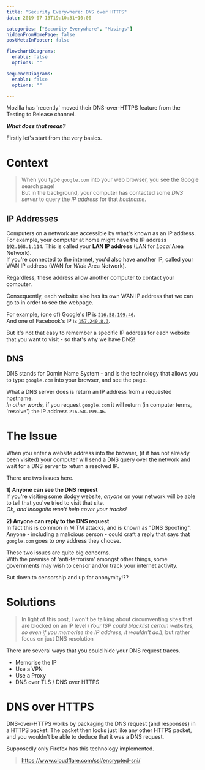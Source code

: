 ```yaml
---
title: "Security Everywhere: DNS over HTTPS"
date: 2019-07-13T19:10:31+10:00

categories: ["Security Everywhere", "Musings"]
hiddenFromHomePage: false
postMetaInFooter: false

flowchartDiagrams:
  enable: false
  options: ""

sequenceDiagrams: 
  enable: false
  options: ""

---
```


Mozilla has 'recently' moved their DNS-over-HTTPS feature from the Testing to Release channel.

***What does that mean?***

Firstly let's start from the very basics.

# Context

> When you type `google.com` into your web browser, you see the Google search page!  
But in the background, your computer has contacted some _DNS server_ to query the _IP address_ for that _hostname_.

## IP Addresses

Computers on a network are accessible by what's known as an IP address.  
For example, your computer at home might have the IP address `192.168.1.114`. This is called your **LAN IP address** (LAN for _Local_ Area Network).  
If you're connected to the internet, you'd also have another IP, called your WAN IP address (WAN for _Wide_ Area Network).

Regardless, these address allow another computer to contact your computer.

Consequently, each website also has its own WAN IP address that we can go to in order to see the webpage.

For example, (one of) Google's IP is [`216.58.199.46`](http://216.58.199.46).  
And one of Facebook's IP is [`157.240.8.3`](http://157.240.8.35).

But it's not that easy to remember a specific IP address for each website that you want to visit - so that's why we have DNS!

## DNS

DNS stands for Domin Name System - and is the technology that allows you to type `google.com` into your browser, and see the page.  

What a DNS server does is return an IP address from a requested hostname.  
_In other words,_ if you request `google.com` it will return (in computer terms, 'resolve') the IP address `216.58.199.46`.

# The Issue

When you enter a website address into the browser, (if it has not already been visited) your computer will send a DNS query over the network and wait for a DNS server to return a resolved IP.

There are two issues here.

**1) Anyone can see the DNS request**  
If you're visiting some dodgy website, _anyone_ on your network will be able to tell that you've tried to visit that site.  
_Oh, and incognito won't help cover your tracks!_

**2) Anyone can reply to the DNS request**  
In fact this is common in MITM attacks, and is known as "DNS Spoofing".  
Anyone - including a malicious person - could craft a reply that says that `google.com` goes to _any_ address they choose.

These two issues are quite big concerns.  
With the premise of 'anti-terrorism' amongst other things, some governments may wish to censor and/or track your internet activity.  

But down to censorship and up for anonymity!??  

# Solutions

> In light of this post, I won't be talking about circumventing sites that are blocked on an IP level (_Your ISP could blacklist certain websites, so even if you memorise the IP address, it wouldn't do._), but rather focus on just DNS resolution

There are several ways that you could hide your DNS request traces.

* Memorise the IP
* Use a VPN
* Use a Proxy
* DNS over TLS / DNS over HTTPS

# DNS over HTTPS

DNS-over-HTTPS works by packaging the DNS request (and responses) in a HTTPS packet. The packet then looks just like any other HTTPS packet, and you wouldn't be able to deduce that it was a DNS request.

Supposedly only Firefox has this technology implemented.


> https://www.cloudflare.com/ssl/encrypted-sni/


